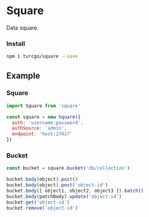 # Square

Data square.

### Install

```bash
npm i tvrcgo/square --save
```

## Example

### Square

```js
import Square from 'square'

const square = new Square({
  auth: 'username:password',
  authSource: 'admin',
  endpoint: 'host:27017'
})
```

### Bucket

```js
const bucket = square.bucket('db/collection')

bucket.body(object).post()
bucket.body(object).post('object-id')
bucket.body([ object1, object2, object3 ]).batch()
bucket.body(patchBody).update('object-id')
bucket.get('object-id')
bucket.remove('object-id')
```